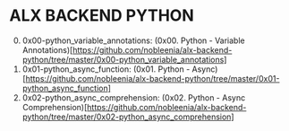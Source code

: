 # ALX BACKEND PYTHON

0. 0x00-python_variable_annotations: (0x00. Python - Variable Annotations)[https://github.com/nobleenia/alx-backend-python/tree/master/0x00-python_variable_annotations]
1. 0x01-python_async_function: (0x01. Python - Async)[https://github.com/nobleenia/alx-backend-python/tree/master/0x01-python_async_function]
2. 0x02-python_async_comprehension: (0x02. Python - Async Comprehension)[https://github.com/nobleenia/alx-backend-python/tree/master/0x02-python_async_comprehension]